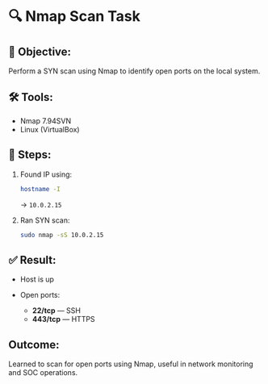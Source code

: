 # 🔍 Nmap Scan Task

## 📌 Objective:

Perform a SYN scan using Nmap to identify open ports on the local system.

## 🛠️ Tools:

* Nmap 7.94SVN
* Linux (VirtualBox)

## 📝 Steps:

1. Found IP using:

   ```bash
   hostname -I
   ```

   → `10.0.2.15`

2. Ran SYN scan:

   ```bash
   sudo nmap -sS 10.0.2.15
   ```

## ✅ Result:

* Host is up
* Open ports:

  * **22/tcp** — SSH
  * **443/tcp** — HTTPS

## Outcome:
Learned to scan for open ports using Nmap, useful in network monitoring and SOC operations.
